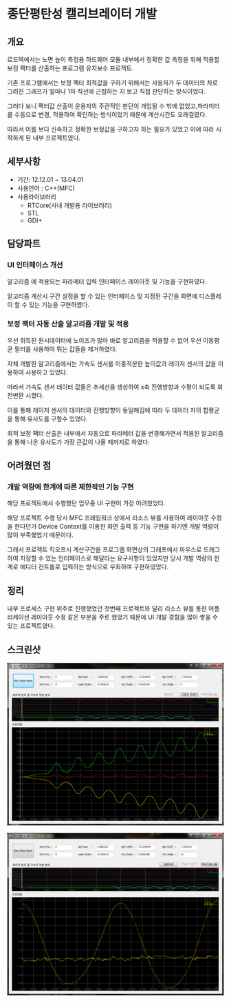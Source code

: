 # 종단평탄성 캘리브레이터 개발

## 개요

로드텍에서는 노면 높이 측정용 하드웨어 모듈 내부에서 정확한 값 측정을 위해 적용할 보정 팩터를 산출하는 프로그램 유지보수 프로젝트.

기존 프로그램에서는 보정 팩터 최적값을 구하기 위해서는 사용자가 두 데이터의 차로 그려진 그래프가 얼마나 1차 직선에 근접하는 지 보고 직접 판단하는 방식이었다.

그러다 보니 팩터값 산출이 운용자의 주관적인 판단이 개입될 수 밖에 없었고,파라미터를 수동으로 변경, 적용하여 확인하는 방식이었기 때문에 계산시간도 오래걸렸다.

따라서 이를 보다 신속하고 정확한 보정값을 구하고자 하는 필요가 있었고 이에 따라 시작하게 된 내부 프로젝트였다.

## 세부사항

* 기간: 12.12.01 ~ 13.04.01
* 사용언어 : C++\(MFC\)
* 사용라이브러리  
  * RTCore\(사내 개발용 라이브러리\)
  * STL
  * GDI+

## **담당파트**

### **UI 인터페이스 개선**

알고리즘 에 적용되는 파라메터 입력 인터페이스 레이아웃 및 기능을 구현하였다.

알고리즘 계산시 구간 설정을 할 수 있는 인터페이스 및 지정된 구간을 화면에 디스플레이 할 수 있는 기능을 구현하였다.

### **보정 팩터 자동 산출 알고리즘 개발 및 적용**

우선 취득된 원시데이터에 노이즈가 많아 바로 알고리즘을 적용할 수 없어 우선 이동평균 필터를 사용하여 튀는 값들을 제거하였다.

자체 개발한 알고리즘에서는 가속도 센서를 이중적분한 높이값과 레이저 센서의 값을 이용하여 사용하고 있었다.

따라서 가속도 센서 데이터 값들은 추세선을 생성하여 x축 진행방향과 수평이 되도록 회전변환 시켰다.

이를 통해 레이저 센서의 데이터와 진행방향이 동일해짐에 따라 두 데이터 차의 합평균을 통해 유사도를 구할수 있었다.

최적 보정 팩터 산출은 내부에서 자동으로 파라메터 값을 변경해가면서 적용된 알고리즘을 통해 나온 유사도가 가장 큰값이 나올 때까지로 하였다.

## 어려웠던 점

### **개발 역량에 한계에 따른 제한적인 기능 구현**

해당 프로젝트에서 수행했던 업무중 UI 구현이 가장 어려웠었다.

해당 프로젝트 수행 당시 MFC 프레임워크 상에서 리소스 뷰를 사용하여 레이아웃 수정을 한다던가 Device Context를 이용한 화면 출력 등 기능 구현을 하기엔 개발 역량이 많이 부족했었기 때문이다.

그래서 프로젝트 킥오프시 계산구간을 프로그램 화면상의 그래프에서 마우스로 드래그하여 지정할 수 있는 인터페이스로 해달라는 요구사항이 있었지만 당시 개발 역량의 한계로 에디터 컨트롤로 입력하는 방식으로 우회하여 구현하였었다.

## 정리

내부 프로세스 구현 위주로 진행했었던 첫번째 프로젝트와 달리 리소스 뷰를 통한 어플리케이션 레이아웃 수정 같은 부분을 주로 했었기 때문에 UI 개발 경험을 많이 쌓을 수 있는 프로젝트였다.

## 스크린샷

![&#xBCF4;&#xC815; &#xD329;&#xD130; &#xC790;&#xB3D9; &#xC0B0;&#xCD9C;&#xD654;&#xBA74;\(&#xC2E4;&#xD589;&#xC804;\)](../.gitbook/assets/screenshot_analyze_auto_factor_before.png)

![&#xBCF4;&#xC815; &#xD329;&#xD130; &#xC790;&#xB3D9; &#xC0B0;&#xCD9C;&#xD654;&#xBA74;\(&#xC2E4;&#xD589;&#xD6C4;\)](../.gitbook/assets/screenshot_analyze_auto_factor_after.png)

